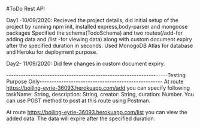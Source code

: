 #ToDo Rest API

Day1 -10/09/2020:
Recieved the project details, did initial setup of the project by running npm init, installed express,body-parser and mongoose packages
Specified the schema(TodoSchema) and two routes(/add-for adding data and /list -for viewing data) along with custom document expiry after the specified duration in seconds.
Used MonogoDB Atlas for database and Heroku for deployment purpose.

Day2- 11/09/2020:
Did few changes in custom document expiry.

-------------------------------------------------------------------Testing Purpose Only---------------------------------------------------
At route https://boiling-eyrie-36093.herokuapp.com/add you can specify following                                                                                           
     taskName: String, description: String, creator: String, duration: Number. You can use POST method to post at this route using Postman.                    
                                                                                                                                                          
At route https://boiling-eyrie-36093.herokuapp.com/list you can view the added data. The data will expire after the specified duration.


